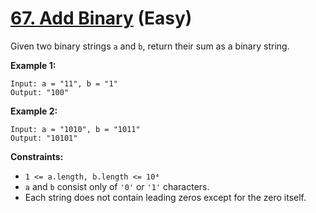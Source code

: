 # [67. Add Binary][link] (Easy)

[link]: https://leetcode.com/problems/add-binary/

Given two binary strings `a` and `b`, return their sum as a binary string.

**Example 1:**

```
Input: a = "11", b = "1"
Output: "100"
```

**Example 2:**

```
Input: a = "1010", b = "1011"
Output: "10101"
```

**Constraints:**

- `1 <= a.length, b.length <= 10⁴`
- `a` and `b` consist only of `'0'` or `'1'` characters.
- Each string does not contain leading zeros except for the zero itself.

